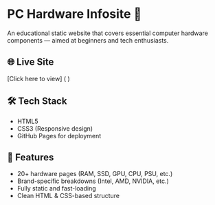 # PC Hardware Infosite 🔧

An educational static website that covers essential computer hardware components — aimed at beginners and tech enthusiasts.

## 🌐 Live Site
[Click here to view] (  )

## 🛠️ Tech Stack

- HTML5
- CSS3 (Responsive design)
- GitHub Pages for deployment
  
## 📂 Features

- 20+ hardware pages (RAM, SSD, GPU, CPU, PSU, etc.)
- Brand-specific breakdowns (Intel, AMD, NVIDIA, etc.)
- Fully static and fast-loading
- Clean HTML & CSS-based structure
